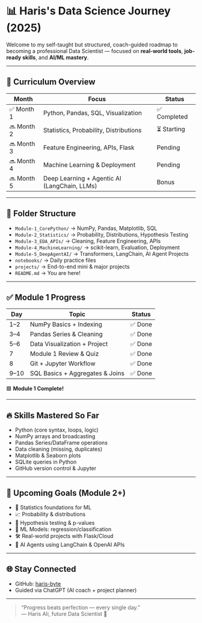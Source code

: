# 📊 Haris's Data Science Journey (2025)

Welcome to my self-taught but structured, coach-guided roadmap to becoming a professional Data Scientist — focused on **real-world tools**, **job-ready skills**, and **AI/ML mastery**.

---

## 🧭 Curriculum Overview

| Month | Focus | Status |
|-------|-----------------------------|--------|
| ✅ Month 1 | Python, Pandas, SQL, Visualization | ✅ Completed |
| 🔜 Month 2 | Statistics, Probability, Distributions | ⏳ Starting |
| 🔜 Month 3 | Feature Engineering, APIs, Flask | Pending |
| 🔜 Month 4 | Machine Learning & Deployment | Pending |
| 🔜 Month 5 | Deep Learning + Agentic AI (LangChain, LLMs) | Bonus |

---

## 📂 Folder Structure

- `Module-1_CorePython/` → NumPy, Pandas, Matplotlib, SQL
- `Module-2_Statistics/` → Probability, Distributions, Hypothesis Testing
- `Module-3_EDA_APIs/` → Cleaning, Feature Engineering, APIs
- `Module-4_MachineLearning/` → scikit-learn, Evaluation, Deployment
- `Module-5_DeepAgentAI/` → Transformers, LangChain, AI Agent Projects
- `notebooks/` → Daily practice files
- `projects/` → End-to-end mini & major projects
- `README.md` → You are here!

---

## ✅ Module 1 Progress

| Day | Topic                          | Status |
|-----|--------------------------------|--------|
| 1–2 | NumPy Basics + Indexing        | ✅ Done |
| 3–4 | Pandas Series & Cleaning       | ✅ Done |
| 5–6 | Data Visualization + Project   | ✅ Done |
| 7   | Module 1 Review & Quiz         | ✅ Done |
| 8   | Git + Jupyter Workflow         | ✅ Done |
| 9–10| SQL Basics + Aggregates & Joins| ✅ Done |

🟩 **Module 1 Complete!**

---

## 🔥 Skills Mastered So Far

- Python (core syntax, loops, logic)
- NumPy arrays and broadcasting
- Pandas Series/DataFrame operations
- Data cleaning (missing, duplicates)
- Matplotlib & Seaborn plots
- SQLite queries in Python
- GitHub version control & Jupyter

---

## 🎯 Upcoming Goals (Module 2+)

- 🧮 Statistics foundations for ML
- 📈 Probability & distributions
- 🧪 Hypothesis testing & p-values
- 🤖 ML Models: regression/classification
- 🛠️ Real-world projects with Flask/Cloud
- 🧠 AI Agents using LangChain & OpenAI APIs

---

## 🌐 Stay Connected

- GitHub: [haris-byte](https://github.com/haris-byte)
- Guided via ChatGPT (AI coach + project planner)

---

> “Progress beats perfection — every single day.”  
> ― Haris Ali, future Data Scientist 🌟

